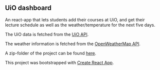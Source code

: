 ## UiO dashboard
An react-app that lets students add their courses at UiO, and get their lecture schedule as well as the weather/temperature for the next five days.

The UiO data is fetched from the [UiO API](https://data.uio.no/studies/v1/). 

The weather information is fetched from the [OpenWeatherMap API](https://openweathermap.org/api).

A zip-folder of the project can be found [here](https://github.uio.no/eeaarset/uio-dashboard/blob/master/uio-dashboard-master.zip).

This project was bootstrapped with [Create React App](https://github.com/facebookincubator/create-react-app).